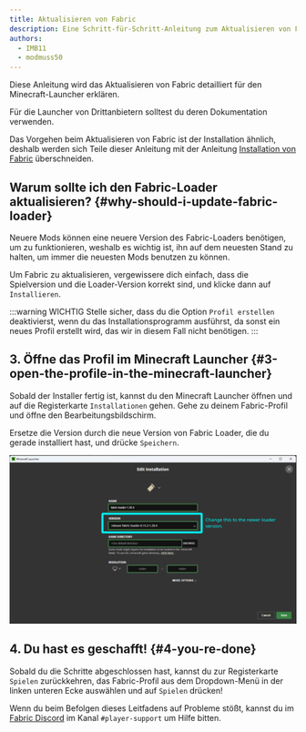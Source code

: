 ```yaml
---
title: Aktualisieren von Fabric
description: Eine Schritt-für-Schritt-Anleitung zum Aktualisieren von Fabric.
authors:
  - IMB11
  - modmuss50
---
```


Diese Anleitung wird das Aktualisieren von Fabric detailliert für den Minecraft-Launcher erklären.

Für die Launcher von Drittanbietern solltest du deren Dokumentation verwenden.

Das Vorgehen beim Aktualisieren von Fabric ist der Installation ähnlich, deshalb werden sich Teile dieser Anleitung mit der Anleitung [Installation von Fabric](./installing-fabric) überschneiden.

## Warum sollte ich den Fabric-Loader aktualisieren? {#why-should-i-update-fabric-loader}

Neuere Mods können eine neuere Version des Fabric-Loaders benötigen, um zu funktionieren, weshalb es wichtig ist, ihn auf dem neuesten Stand zu halten, um immer die neuesten Mods benutzen zu können.

<!--@include: ./installing-fabric.md#common-->

Um Fabric zu aktualisieren, vergewissere dich einfach, dass die Spielversion und die Loader-Version korrekt sind, und klicke dann auf `Installieren`.

:::warning WICHTIG
Stelle sicher, dass du die Option `Profil erstellen` deaktivierst, wenn du das Installationsprogramm ausführst, da sonst ein neues Profil erstellt wird, das wir in diesem Fall nicht benötigen.
:::

## 3. Öffne das Profil im Minecraft Launcher {#3-open-the-profile-in-the-minecraft-launcher}

Sobald der Installer fertig ist, kannst du den Minecraft Launcher öffnen und auf die Registerkarte `Installationen` gehen. Gehe zu deinem Fabric-Profil und öffne den Bearbeitungsbildschirm.

Ersetze die Version durch die neue Version von Fabric Loader, die du gerade installiert hast, und drücke `Speichern`.

![Aktualisieren der Fabric Loader Version im Minecraft Launcher](/assets/players/updating-fabric.png)

## 4. Du hast es geschafft! {#4-you-re-done}

Sobald du die Schritte abgeschlossen hast, kannst du zur Registerkarte `Spielen` zurückkehren, das Fabric-Profil aus dem Dropdown-Menü in der linken unteren Ecke auswählen und auf `Spielen` drücken!

Wenn du beim Befolgen dieses Leitfadens auf Probleme stößt, kannst du im [Fabric Discord](https://discord.gg/v6v4pMv) im Kanal `#player-support` um Hilfe bitten.
